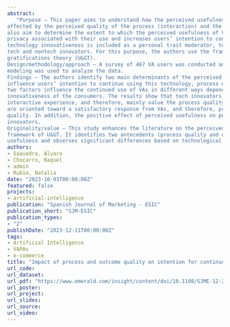 ```yaml
---
abstract: 
   "Purpose – This paper aims to understand how the perceived usefulness of voice assistants (VAs) is
affected by the perceived quality of the process (interaction) and the outcome (information). The authors
also aim to determine the extent to which the perceived usefulness of VAs improves the perceived
privacy associated with their use and increases users’ intention to continue using them. Consumer
technology innovativeness is included as a personal trait moderator, to compare the results between
tech and nontech innovators. For this purpose, the authors use the framework of the uses and
gratifications theory (U&GT).
Design/methodology/approach – A survey of 467 VA users was conducted and structural equation
modeling was used to analyze the data.
Findings – The authors identify two main determinants of the perceived usefulness of VAs that
influence users’ intention to continue using this technology, process quality and outcome quality. These
two factors influence the continued use of VAs in different ways depending on the technology
innovativeness of the consumers. The results show that tech innovators are oriented toward the
interactive experience, and therefore, mainly value the process quality. In addition, nontech innovators
are oriented toward a satisfactory response from VAs, and therefore, primarily value the outcome
quality. In addition, the positive effect of perceived usefulness on perceived privacy is higher for tech
innovators.
Originality/value – This study enhances the literature on the perceived usefulness of VAs within the
framework of U&GT. It identifies two antecedents (process quality and outcome quality) of perceived
usefulness and observes significant differences based on technological innovativeness."
authors:
- Saavedra, Álvaro
- Chocarro, Raquel
- admin
- Rubio, Natalia
date: "2023-10-03T00:00:00Z"
featured: false
projects:
- artificial-intelligence
publication: "Spanish Journal of Marketing - ESIC"
publication_short: "SJM-ESIC"
publication_types:
- "2"
publishDate: "2023-12-11T00:00:00Z"
tags:
- Artificial Intelligence
- VAPAs
- e-commerce
title: "Impact of process and outcome quality on intention for continued use of voice assistants"
url_code: 
url_dataset: 
url_pdf: "https://www.emerald.com/insight/content/doi/10.1108/SJME-12-2022-0251/full/html"
url_poster: 
url_project: 
url_slides: 
url_source: 
url_video: 
---
```




